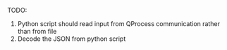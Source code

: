 TODO:

1. Python script should read input from QProcess communication rather than from file
2. Decode the JSON from python script
